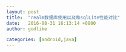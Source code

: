 ```yaml
---
layout: post
title:  "realm数据库使用以及和sqlLite性能对比"
date:   2016-08-31 16:13:14 +0800
author: godlike

categories: [android,java]
---
```

